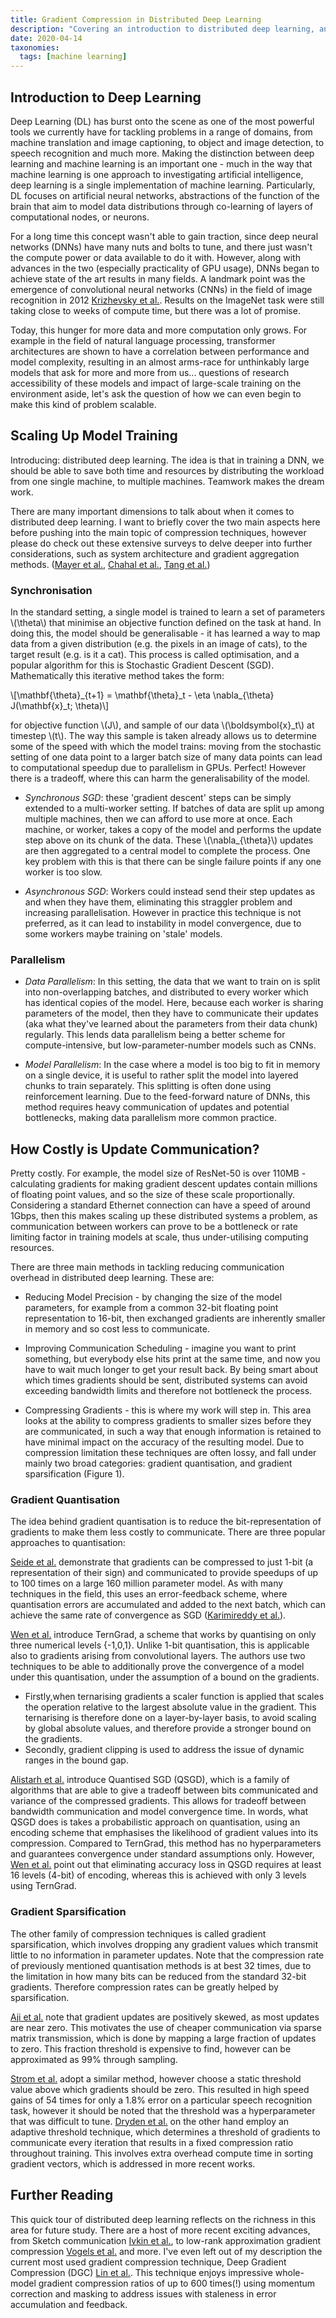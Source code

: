 ```yaml
---
title: Gradient Compression in Distributed Deep Learning
description: "Covering an introduction to distributed deep learning, and in particular beginning to cover gradient compression: a technique used to reduce communication overhead between machines when training a large deep learning model."
date: 2020-04-14
taxonomies:
  tags: [machine learning]
---
```


## Introduction to Deep Learning

Deep Learning (DL) has burst onto the scene as one of the most powerful tools we currently have for tackling problems
in a range of domains, from machine translation and image captioning, to object and image detection, to speech
recognition and much more. Making the distinction between deep learning and machine learning is an important one - much
in the way that machine learning is one approach to investigating artificial intelligence, deep learning is a single
implementation of machine learning. Particularly, DL focuses on artificial neural networks, abstractions of the function
of the brain that aim to model data distributions through co-learning of layers of computational nodes, or neurons.

For a long time this concept wasn't able to gain traction, since deep neural networks (DNNs) have many nuts and bolts to
tune, and there just wasn't the compute power or data available to do it with. However, along with advances in the two
(especially practicality of GPU usage), DNNs began to achieve state of the art results in many fields. A
landmark point was the emergence of convolutional neural networks (CNNs) in the field of image recognition in 2012
[Krizhevsky et al.](http://papers.nips.cc/paper/4824-imagenet-classification-with-deep-convolutional-neural-networks.pdf).
Results on the ImageNet task were still taking close to weeks of compute time, but there was a lot of promise.

Today, this hunger for more data and more computation only grows. For example in the field of natural language
processing, transformer architectures are shown to have a correlation between performance and model complexity,
resulting in an almost arms-race for unthinkably large models that ask for more and more from us... questions of research
accessibility of these models and impact of large-scale training on the environment aside, let's ask the question of
how we can even begin to make this kind of problem scalable.

## Scaling Up Model Training

Introducing: distributed deep learning. The idea is that in training a DNN, we should be able to save
both time and resources by distributing the workload from one single machine, to multiple machines. Teamwork makes the
dream work.

There are many important dimensions to talk about when it comes to distributed deep learning. I want to briefly cover
the two main aspects here before pushing into the main topic of compression techniques, however please do check out
these extensive surveys to delve deeper into further considerations, such as system architecture and
gradient aggregation methods.
([Mayer et al.](https://arxiv.org/pdf/1903.11314.pdf),
[Chahal et al.](https://arxiv.org/pdf/1810.11787.pdf),
[Tang et al.](https://arxiv.org/pdf/2003.06307.pdf))

### Synchronisation

In the standard setting, a single model is trained to learn a set of parameters \\(\theta\\) that minimise an objective function
defined on the task at hand. In doing this, the model should be generalisable - it has learned a way to map data from
a given distribution (e.g. the pixels in an image of cats), to the target result (e.g. is it a cat). This process is
called optimisation, and a popular algorithm for this is Stochastic Gradient Descent (SGD). Mathematically this
iterative method takes the form:

\\[\mathbf{\theta}\_{t+1} = \mathbf{\theta}_t - \eta \nabla\_{\theta} J(\mathbf{x}\_t; \theta)\\]

for objective function \\(J\\), and sample of our data \\(\boldsymbol{x}\_t\\) at timestep \\(t\\). The way this sample is taken already
allows us to determine some of the speed with which the model trains: moving from the stochastic setting of one data
point to a larger batch size of many data points can lead to computational speedup due to parallelism in GPUs. Perfect!
However there is a tradeoff, where this can harm the generalisability of the model.

- _Synchronous SGD_: these 'gradient descent' steps can be simply extended to a multi-worker setting. If batches of data
  are split up among multiple machines, then we can afford to use more at once. Each machine, or worker, takes a copy of
  the model and performs the update step above on its chunk of the data. These \\(\nabla\_{\theta}\\) updates are then
  aggregated to a central model to complete the process. One key problem with this is that there can be single failure
  points if any one worker is too slow.

- _Asynchronous SGD_: Workers could instead send their step updates as and when they have them, eliminating this
  straggler problem and increasing parallelisation. However in practice this technique is not preferred, as it can lead to
  instability in model convergence, due to some workers maybe training on 'stale' models.

### Parallelism

- _Data Parallelism_: In this setting, the data that we want to train on is split into non-overlapping batches, and
  distributed to every worker which has identical copies of the model. Here, because each worker is sharing parameters of
  the model, then they have to communicate their updates (aka what they've learned about the parameters from their data
  chunk) regularly. This lends data parallelism being a better scheme for compute-intensive, but low-parameter-number
  models such as CNNs.

- _Model Parallelism_: In the case where a model is too big to fit in memory on a single device, it is useful to rather
  split the model into layered chunks to train separately. This splitting is often done using reinforcement learning. Due
  to the feed-forward nature of DNNs, this method requires heavy communication of updates and potential bottlenecks,
  making data parallelism more common practice.

## How Costly is Update Communication?

Pretty costly. For example, the model size of ResNet-50 is over
110MB - calculating gradients for making gradient descent updates contain millions of floating point values, and so the
size of these scale proportionally. Considering a standard Ethernet connection can have a speed of around 1Gbps, then
this makes scaling up these distributed systems a problem, as communication between workers can prove to be a bottleneck
or rate limiting factor in training models at scale, thus under-utilising computing resources.

There are three main methods in tackling reducing communication overhead in distributed deep learning. These are:

- Reducing Model Precision - by changing the size of the model parameters, for example from a common 32-bit
  floating point representation to 16-bit, then exchanged gradients are inherently smaller in memory and so cost less to
  communicate.

- Improving Communication Scheduling - imagine you want to print something, but everybody else hits print at the same
  time, and now you have to wait much longer to get your result back. By being smart about which times gradients should
  be sent, distributed systems can avoid exceeding bandwidth limits and therefore not bottleneck the process.

- Compressing Gradients - this is where my work will step in. This area looks at the ability to compress gradients to
  smaller sizes before they are communicated, in such a way that enough information is retained to have minimal impact
  on the accuracy of the resulting model. Due to compression limitation these techniques are
  often lossy, and fall under mainly two broad categories: gradient quantisation, and gradient sparsification (Figure 1).

### Gradient Quantisation

The idea behind gradient quantisation is to reduce the bit-representation of gradients to make them less costly to
communicate. There are three popular approaches to quantisation:

[Seide et al.](https://www.microsoft.com/en-us/research/wp-content/uploads/2016/02/IS140694.pdf)
demonstrate that gradients can be compressed to just 1-bit (a representation of their sign) and communicated to provide
speedups of up to 100 times on a large 160 million parameter model. As with many techniques in the field, this uses an
error-feedback scheme, where quantisation errors are accumulated and added to the next batch, which can achieve the same
rate of convergence as SGD
([Karimireddy et al.](https://arxiv.org/pdf/1901.09847.pdf)).

[Wen et al.](https://arxiv.org/pdf/1705.07878.pdf)
introduce TernGrad, a scheme that works by quantising on only three
numerical levels {-1,0,1}. Unlike 1-bit quantisation, this is applicable also to gradients arising from convolutional
layers. The authors use two techniques to be able to additionally prove the convergence of a
model under this quantisation, under the assumption of a bound on the gradients.

- Firstly,when ternarising gradients a scaler function is applied that scales the operation
  relative to the largest absolute value in the gradient. This ternarising is therefore done on a layer-by-layer basis,
  to avoid scaling by global absolute values, and therefore provide a stronger bound on the gradients.
- Secondly, gradient clipping is used to address the issue of dynamic ranges in the bound gap.

[Alistarh et al.](https://arxiv.org/pdf/1610.02132.pdf)
introduce Quantised SGD (QSGD), which is a family of algorithms
that are able to give a tradeoff between bits communicated and variance of the compressed gradients. This allows for
tradeoff between bandwidth communication and model convergence time. In words, what QSGD does is takes a probabilistic
approach on quantisation, using an encoding scheme that emphasises the likelihood of gradient values into its compression.
Compared to TernGrad, this method has no hyperparameters and guarantees convergence under standard assumptions only. However,
[Wen et al.](https://arxiv.org/pdf/1705.07878.pdf)
point out that eliminating accuracy loss in QSGD requires at least 16 levels (4-bit) of encoding, whereas this is
achieved with only 3 levels using TernGrad.

### Gradient Sparsification

The other family of compression techniques is called gradient sparsification, which involves dropping any gradient
values which transmit little to no information in parameter updates. Note that the compression rate
of previously mentioned quantisation methods is at best 32 times, due to the limitation in how many bits can be
reduced from the standard 32-bit gradients. Therefore compression rates can be greatly helped by sparsification.

[Aji et al.](https://arxiv.org/pdf/1704.05021.pdf)
note that gradient updates are positively skewed, as most updates are near zero. This motivates the use of cheaper
communication via sparse matrix transmission, which is done by mapping a large fraction of updates to zero. This
fraction threshold is expensive to find, however can be approximated as 99% through sampling.

[Strom et al.](https://www.isca-speech.org/archive/interspeech_2015/papers/i15_1488.pdf)
adopt a similar method, however choose a static threshold value above which gradients should be zero. This resulted in
high speed gains of 54 times for only a 1.8% error on a particular speech recognition task, however it should be noted
that the threshold was a hyperparameter that was difficult to tune.
[Dryden et al.](https://dl.acm.org/doi/10.5555/3018874.3018875)
on the other hand employ an adaptive threshold technique, which determines a threshold of gradients to communicate every
iteration that results in a fixed compression ratio throughout training. This involves extra overhead compute time in
sorting gradient vectors, which is addressed in more recent works.

## Further Reading

This quick tour of distributed deep learning reflects on the richness in
this area for future study. There are a host of more recent exciting advances, from Sketch communication
[Ivkin et al.](https://arxiv.org/pdf/1903.04488.pdf),
to low-rank approximation gradient compression
[Vogels et al.](https://arxiv.org/pdf/1905.13727.pdf)
and more. I've even left out of my description the current most used gradient compression technique, Deep Gradient
Compression (DGC)
[Lin et al.](https://arxiv.org/pdf/1712.01887.pdf).
This technique enjoys impressive whole-model gradient compression ratios of up to 600 times(!) using momentum correction
and masking to address issues with staleness in error accumulation and feedback.
